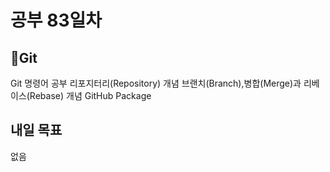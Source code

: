 <h1>공부 83일차</h1>


<h2>📌Git</h2>
Git 명령어 공부
리포지터리(Repository) 개념
브랜치(Branch),병합(Merge)과 리베이스(Rebase) 개념
GitHub Package


<h2>내일 목표</h2>
없음